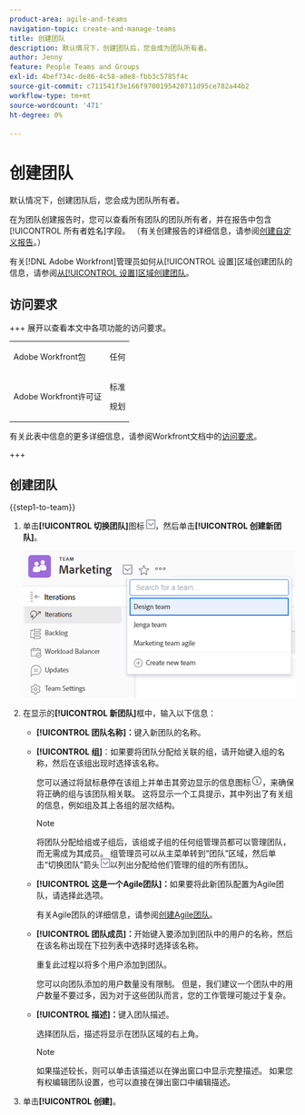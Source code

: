 ```yaml
---
product-area: agile-and-teams
navigation-topic: create-and-manage-teams
title: 创建团队
description: 默认情况下，创建团队后，您会成为团队所有者。
author: Jenny
feature: People Teams and Groups
exl-id: 4bef734c-de86-4c58-a0e8-fbb3c5785f4c
source-git-commit: c711541f3e166f9700195420711d95ce782a44b2
workflow-type: tm+mt
source-wordcount: '471'
ht-degree: 0%

---
```


# 创建团队

默认情况下，创建团队后，您会成为团队所有者。

在为团队创建报告时，您可以查看所有团队的团队所有者，并在报告中包含[!UICONTROL 所有者姓名]字段。 （有关创建报告的详细信息，请参阅[创建自定义报告](../../reports-and-dashboards/reports/creating-and-managing-reports/create-custom-report.md)。）

有关[!DNL Adobe Workfront]管理员如何从[!UICONTROL 设置]区域创建团队的信息，请参阅[从[!UICONTROL 设置]区域创建团队](../../administration-and-setup/add-users/create-and-manage-teams/create-a-team-from-setup.md)。

## 访问要求

+++ 展开以查看本文中各项功能的访问要求。

<table style="table-layout:auto"> 
 <col> 
 <col> 
 <tbody> 
  <tr data-mc-conditions=""> 
   <td role="rowheader"> <p>Adobe Workfront包</p> </td> 
   <td>任何</td> 
  </tr> 
  <tr> 
   <td role="rowheader">Adobe Workfront许可证</td> 
   <td>
   <p>标准</p>
   <p>规划</p></td>
  </tr> 
 </tbody> 
</table>

有关此表中信息的更多详细信息，请参阅Workfront文档中的[访问要求](/help/quicksilver/administration-and-setup/add-users/access-levels-and-object-permissions/access-level-requirements-in-documentation.md)。

+++

## 创建团队

{{step1-to-team}}

1. 单击&#x200B;**[!UICONTROL 切换团队]**&#x200B;图标![切换团队图标](assets/switch-team-icon.png)，然后单击&#x200B;**[!UICONTROL 创建新团队]**。

   ![选择“创建新团队”。](assets/create-new-team.png)

1. 在显示的&#x200B;**[!UICONTROL 新团队]**&#x200B;框中，输入以下信息：

   * **[!UICONTROL 团队名称]：**&#x200B;键入新团队的名称。
   * **[!UICONTROL 组]**：如果要将团队分配给关联的组，请开始键入组的名称，然后在该组出现时选择该名称。

     您可以通过将鼠标悬停在该组上并单击其旁边显示的信息图标![](assets/info-icon.png)，来确保将正确的组与该团队相关联。 这将显示一个工具提示，其中列出了有关组的信息，例如组及其上各组的层次结构。

     >[!NOTE]
     >
     >将团队分配给组或子组后，该组或子组的任何组管理员都可以管理团队，而无需成为其成员。 组管理员可以从主菜单转到“团队”区域，然后单击“切换团队”箭头![切换团队图标](assets/switch-team-icon.png)以列出分配给他们管理的组的所有团队。

   * **[!UICONTROL 这是一个Agile团队]：**&#x200B;如果要将此新团队配置为Agile团队，请选择此选项。

     有关Agile团队的详细信息，请参阅[创建Agile团队](../../agile/get-started-with-agile-in-workfront/create-an-agile-team.md)。

   * **[!UICONTROL 团队成员]：**&#x200B;开始键入要添加到团队中的用户的名称，然后在该名称出现在下拉列表中选择时选择该名称。

     重复此过程以将多个用户添加到团队。

     您可以向团队添加的用户数量没有限制。 但是，我们建议一个团队中的用户数量不要过多，因为对于这些团队而言，您的工作管理可能过于复杂。

   * **[!UICONTROL 描述]：**&#x200B;键入团队描述。

     选择团队后，描述将显示在团队区域的右上角。

     >[!NOTE]
     >
     >如果描述较长，则可以单击该描述以在弹出窗口中显示完整描述。 如果您有权编辑团队设置，也可以直接在弹出窗口中编辑描述。

1. 单击&#x200B;**[!UICONTROL 创建]**。
